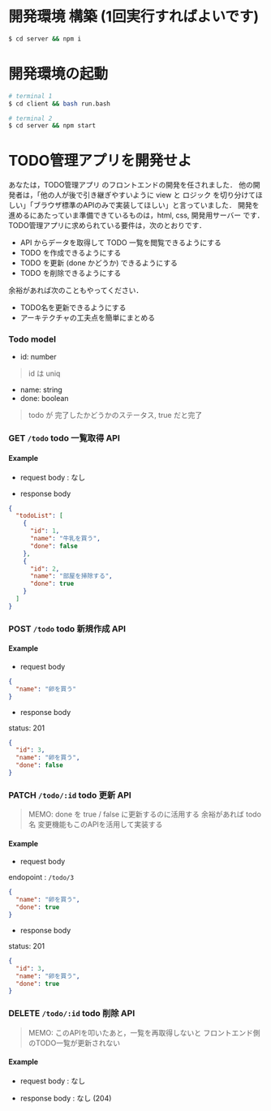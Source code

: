 # 開発環境 構築 (1回実行すればよいです)

```bash
$ cd server && npm i
```

# 開発環境の起動

```bash
# terminal 1
$ cd client && bash run.bash

# terminal 2
$ cd server && npm start
```

# TODO管理アプリを開発せよ

あなたは，TODO管理アプリ のフロントエンドの開発を任されました．
他の開発者は，「他の人が後で引き継ぎやすいように view と ロジック を切り分けてほしい」「ブラウザ標準のAPIのみで実装してほしい」と言っていました．
開発を進めるにあたっていま準備できているものは，html, css, 開発用サーバー です．
TODO管理アプリに求められている要件は，次のとおりです．

- API からデータを取得して TODO 一覧を閲覧できるようにする
- TODO を作成できるようにする
- TODO を更新 (done かどうか) できるようにする
- TODO を削除できるようにする

余裕があれば次のこともやってください．

- TODO名を更新できるようにする
- アーキテクチャの工夫点を簡単にまとめる

### Todo model

- id: number
> id は uniq
- name: string
- done: boolean
> todo が 完了したかどうかのステータス, true だと完了

### GET `/todo` todo 一覧取得 API

#### Example

- request body : なし

- response body

```json
{
  "todoList": [
    {
      "id": 1,
      "name": "牛乳を買う",
      "done": false
    },
    {
      "id": 2,
      "name": "部屋を掃除する",
      "done": true
    }
  ]
}
```

### POST `/todo` todo 新規作成 API

#### Example

- request body

```json
{
  "name": "卵を買う"
}
```

- response body

status: 201

```json
{
  "id": 3,
  "name": "卵を買う",
  "done": false
}
```

### PATCH `/todo/:id` todo 更新 API

> MEMO:
> done を true / false に更新するのに活用する
> 余裕があれば todo名 変更機能もこのAPIを活用して実装する

#### Example

- request body

endopoint : `/todo/3`

```json
{
  "name": "卵を買う",
  "done": true
}
```

- response body

status: 201

```json
{
  "id": 3,
  "name": "卵を買う",
  "done": true
}
```

### DELETE `/todo/:id` todo 削除 API

> MEMO:
> このAPIを叩いたあと，一覧を再取得しないと
> フロントエンド側のTODO一覧が更新されない

#### Example

- request body : なし

- response body : なし (204)


